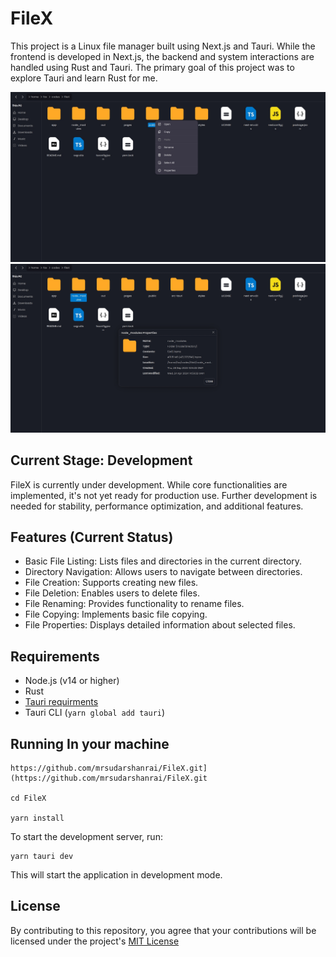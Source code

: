 # FileX

This project is a Linux file manager built using Next.js and Tauri. While the frontend is developed in Next.js, the backend and system interactions are handled using Rust and Tauri. The primary goal of this project was to explore Tauri and learn Rust for me.

![fileX](https://raw.githubusercontent.com/mrsudarshanrai/FileX/main/public/assets/fileX-01.jpg?token=GHSAT0AAAAAACWM3WRVO4VN75NKV4SNBZOYZWGBCPQ)
![fileX](https://raw.githubusercontent.com/mrsudarshanrai/FileX/main/public/assets/fileX-02.jpg?token=GHSAT0AAAAAACWM3WRUWRII7M7QVTVBZ22YZWGBEBA)
## Current Stage: Development

FileX is currently under development. While core functionalities are implemented, it's not yet ready for production use. Further development is needed for stability, performance optimization, and additional features.

## Features (Current Status)
- Basic File Listing: Lists files and directories in the current directory.
- Directory Navigation: Allows users to navigate between directories.
- File Creation: Supports creating new files.
- File Deletion: Enables users to delete files.
- File Renaming: Provides functionality to rename files.
- File Copying: Implements basic file copying.
- File Properties: Displays detailed information about selected files.


## Requirements

- Node.js (v14 or higher)
- Rust
- [Tauri requirments](https://tauri.app/v1/guides/getting-started/prerequisites)
- Tauri CLI (`yarn global add tauri`)

## Running In your machine

    https://github.com/mrsudarshanrai/FileX.git](https://github.com/mrsudarshanrai/FileX.git

    cd FileX

    yarn install

To start the development server, run:

    yarn tauri dev
    
This will start the application in development mode.

## License

By contributing to this repository, you agree that your contributions will be licensed under the project's [MIT License](./LICENSE)
